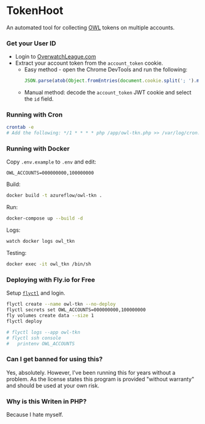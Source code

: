 # TokenHoot

An automated tool for collecting [OWL](https://overwatchleague.com/en-us/) tokens on multiple accounts.

### Get your User ID

- Login to [OverwatchLeague.com](https://overwatchleague.com/en-us/)
- Extract your account token from the `account_token` cookie.
  - Easy method - open the Chrome DevTools and run the following: 
    ```javascript
    JSON.parse(atob(Object.fromEntries(document.cookie.split('; ').map(v=>v.split(/=(.*)/s).map(decodeURIComponent)))['account_token'].split('.')[1]))['id']
    ```
  - Manual method: decode the `account_token` JWT cookie and select the `id` field.

### Running with Cron

```bash
crontab -e
# Add the following: */1 * * * * php /app/owl-tkn.php >> /var/log/cron.log
```

### Running with Docker

Copy `.env.example` to `.env` and edit:

```dotenv
OWL_ACCOUNTS=000000000,100000000
```

Build:
```bash
docker build -t azureflow/owl-tkn .
```

Run:

```bash
docker-compose up --build -d
```

Logs:

```bash
watch docker logs owl_tkn
```

Testing:

```bash
docker exec -it owl_tkn /bin/sh
```

### Deploying with Fly.io for **Free**

Setup [`flyctl`](https://fly.io/docs/speedrun/) and login.

```bash
flyctl create --name owl-tkn --no-deploy
flyctl secrets set OWL_ACCOUNTS=000000000,100000000
fly volumes create data --size 1
flyctl deploy

# flyctl logs --app owl-tkn
# flyctl ssh console
#   printenv OWL_ACCOUNTS
```

### Can I get banned for using this?

Yes, absolutely. However, I've been running this for years without a problem.
As the license states this program is provided "without warranty" and should be used at your own risk.

### Why is this Writen in PHP?

Because I hate myself.